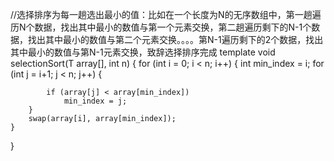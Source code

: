 //选择排序为每一趟选出最小的值：比如在一个长度为N的无序数组中，第一趟遍历N个数据，找出其中最小的数值与第一个元素交换，第二趟遍历剩下的N-1个数据，找出其中最小的数值与第二个元素交换。。。。第N-1遍历剩下的2个数据，找出其中最小的数值与第N-1元素交换，致辞选择排序完成
template<typename T>
void selectionSort(T array[], int n)
{
	for (int i = 0; i < n; i++)
	{
		int min_index = i;
		for (int j = i+1; j < n; j++)
		{
			

			if (array[j] < array[min_index])
				min_index = j;
		}
		swap(array[i], array[min_index]);
	}

}



